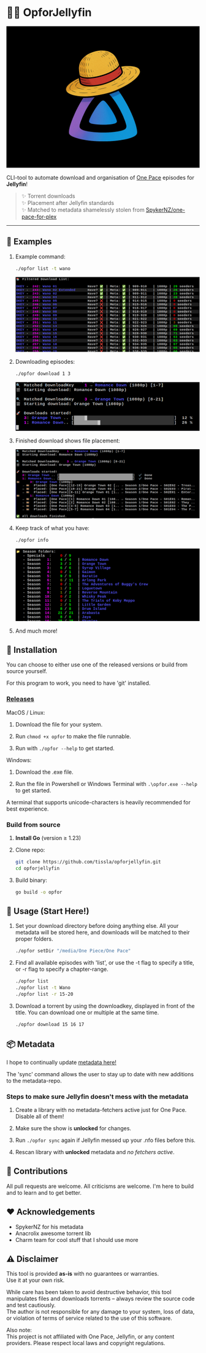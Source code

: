 # 🏴‍☠️ OpforJellyfin

![OpforJellyfin-logo](img/opforjellyfin.png)

CLI-tool to automate download and organisation of [One Pace](https://onepace.net) episodes for **Jellyfin**!

> ✨ Torrent downloads  
> ✨ Placement after Jellyfin standards  
> ✨ Matched to metadata shamelessly stolen from [SpykerNZ/one-pace-for-plex](https://github.com/SpykerNZ/one-pace-for-plex)

---

## 📸 Examples

1. Example command:

   ```bash
   ./opfor list -t wano
   ```

   ![List view example](img/example1.png)

2. Downloading episodes:

   ```bash
   ./opfor download 1 3
   ```

   ![Download view example](img/example2.png)

3. Finished download shows file placement:

   ![Finished download](img/example3.png)

4. Keep track of what you have:

   ```bash
   ./opfor info
   ```

   ![Info](img/example4.png)

5. And much more!

## 🚀 Installation

You can choose to either use one of the released versions or build from source yourself.

For this program to work, you need to have 'git' installed.

### [Releases](https://github.com/tissla/opforjellyfin/releases/tag/v1.0.0)

MacOS / Linux:

1. Download the file for your system.

2. Run `chmod +x opfor` to make the file runnable.

3. Run with `./opfor --help` to get started.

Windows:

1. Download the .exe file.

2. Run the file in Powershell or Windows Terminal with `.\opfor.exe --help` to get started.

A terminal that supports unicode-characters is heavily recommended for best experience.

### Build from source

1. **Install Go** (version ≥ 1.23)

2. Clone repo:

   ```bash
   git clone https://github.com/tissla/opforjellyfin.git
   cd opforjellyfin
   ```

3. Build binary:

   ```bash
   go build -o opfor
   ```

## 🔧 Usage (Start Here!)

1. Set your download directory before doing anything else. All your metadata will be stored here, and downloads will be matched to their proper folders.

   ```bash
   ./opfor setDir "/media/One Piece/One Pace"
   ```

1. Find all available episodes with 'list', or use the -t flag to specify a title, or -r flag to specify a chapter-range.

   ```bash
   ./opfor list
   ./opfor list -t Wano
   ./opfor list -r 15-20
   ```

1. Download a torrent by using the downloadkey, displayed in front of the title. You can download one or multiple at the same time.

   ```bash
   ./opfor download 15 16 17
   ```

## 📦 Metadata

I hope to continually update [metadata here!](https://github.com/tissla/one-pace-jellyfin)

The 'sync' command allows the user to stay up to date with new additions to the metadata-repo.

### Steps to make sure Jellyfin doesn't mess with the metadata

1. Create a library with no metadata-fetchers active just for One Pace. Disable all of them!

1. Make sure the show is **unlocked** for changes.

1. Run `./opfor sync` again if Jellyfin messed up your .nfo files before this.

1. Rescan library with **unlocked** metadata and _no fetchers active_.

## 🤝 Contributions

All pull requests are welcome. All criticisms are welcome. I'm here to build and to learn and to get better.

## ❤️ Acknowledgements

- SpykerNZ for his metadata
- Anacrolix awesome torrent lib
- Charm team for cool stuff that I should use more

## ⚠️ Disclaimer

This tool is provided **as-is** with no guarantees or warranties.  
Use it at your own risk.

While care has been taken to avoid destructive behavior, this tool manipulates files and downloads torrents – always review the source code and test cautiously.  
The author is not responsible for any damage to your system, loss of data, or violation of terms of service related to the use of this software.

Also note:  
This project is not affiliated with One Pace, Jellyfin, or any content providers. Please respect local laws and copyright regulations.
